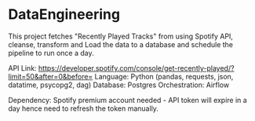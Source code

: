 # DataEngineering
This project fetches "Recently Played Tracks" from using Spotify API, cleanse, transform and Load the data to a database and schedule the pipeline to run once a day. 

API Link: 	https://developer.spotify.com/console/get-recently-played/?limit=50&after=0&before=
Language: Python (pandas, requests, json, datatime, psycopg2, dag)
Database: Postgres
Orchestration: Airflow

Dependency: Spotify premium account needed - API token will expire in a day hence need to refresh the token manually.
